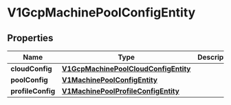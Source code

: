 # V1GcpMachinePoolConfigEntity

## Properties
Name | Type | Description | Notes
------------ | ------------- | ------------- | -------------
**cloudConfig** | [**V1GcpMachinePoolCloudConfigEntity**](V1GcpMachinePoolCloudConfigEntity.md) |  | 
**poolConfig** | [**V1MachinePoolConfigEntity**](V1MachinePoolConfigEntity.md) |  |  [optional]
**profileConfig** | [**V1MachinePoolProfileConfigEntity**](V1MachinePoolProfileConfigEntity.md) |  |  [optional]
